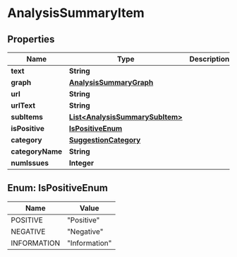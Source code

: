 
# AnalysisSummaryItem

## Properties
Name | Type | Description | Notes
------------ | ------------- | ------------- | -------------
**text** | **String** |  |  [optional]
**graph** | [**AnalysisSummaryGraph**](AnalysisSummaryGraph.md) |  |  [optional]
**url** | **String** |  |  [optional]
**urlText** | **String** |  |  [optional]
**subItems** | [**List&lt;AnalysisSummarySubItem&gt;**](AnalysisSummarySubItem.md) |  |  [optional]
**isPositive** | [**IsPositiveEnum**](#IsPositiveEnum) |  |  [optional]
**category** | [**SuggestionCategory**](SuggestionCategory.md) |  |  [optional]
**categoryName** | **String** |  |  [optional]
**numIssues** | **Integer** |  |  [optional]


<a name="IsPositiveEnum"></a>
## Enum: IsPositiveEnum
Name | Value
---- | -----
POSITIVE | &quot;Positive&quot;
NEGATIVE | &quot;Negative&quot;
INFORMATION | &quot;Information&quot;



